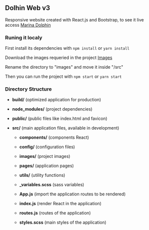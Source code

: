 ## Dolhin Web v3

Responsive website created with React.js and Bootstrap, to see it live access [Marina Dolphin](http://marinadolphin.com.br/)

### Runing it localy

First install its dependencies with `npm install` or `yarn install`

Download the images requeried in the project [Images](https://drive.google.com/drive/folders/1EFNGjs-hM1-Pd_MZc8RSoPidywm6Vb99?usp=sharing)

Rename the directory to "images" and move it inside "/src"

Then you can run the project with `npm start` or `yarn start`

### Directory Structure

- **build/** (optimized application for production)

- **node_modules/** (project dependencies)

- **public/** (public files like index.html and favicon)

- **src/** (main application files, available in development)

  - **components/** (components React)

  - **config/** (configuration files)

  - **images/** (project images)

  - **pages/** (application pages)

  - **utils/** (utility functions)

  - **_variables.scss** (sass variables)

  - **App.js** (import the application routes to be rendered)

  - **index.js** (render React in the application)

  - **routes.js** (routes of the application)

  - **styles.scss** (main styles of the application)
